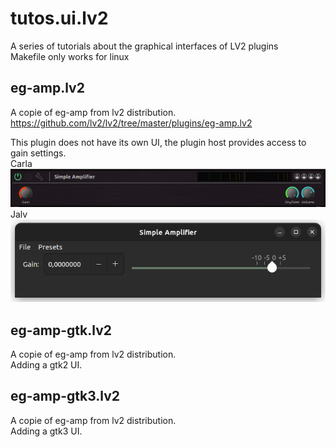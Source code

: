 # tutos.ui.lv2
A series of tutorials about the graphical interfaces of LV2 plugins<br/>
Makefile only works for linux<br/>

## eg-amp.lv2<br/>
A copie of eg-amp from lv2 distribution.<br/>
https://github.com/lv2/lv2/tree/master/plugins/eg-amp.lv2<br/>

This plugin does not have its own UI, the plugin host provides access to gain settings.<br/>
Carla<br/>
![alt text](https://github.com/lherg/tutos.ui.lv2/blob/main/png/eg-amp-carla.png)
Jalv<br/>
![alt text](https://github.com/lherg/tutos.ui.lv2/blob/main/png/eg-amp-jalv.png)

## eg-amp-gtk.lv2<br/>
A copie of eg-amp from  lv2 distribution.<br/>
Adding a gtk2 UI.<br/>

## eg-amp-gtk3.lv2<br/>
A copie of eg-amp from  lv2 distribution.<br/>
Adding a gtk3 UI.<br/>
